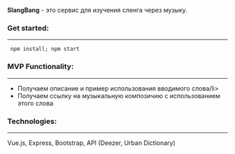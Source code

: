 <b>SlangBang</b> - это сервис для изучения сленга через музыку.

<b><h3>Get started:</h3><hr></hr></b>
<code>
  npm install;
  npm start
</code>

<b><h3>MVP Functionality:</h3><hr></hr></b>
<ul>
  <li>Получаем описание и пример использования вводимого слова/li>
  <li>Получаем ссылку на музыкальную композичию с использованием этого слова</li>
</ul>

<b><h3>Technologies:</h3><hr></hr></b>
Vue.js, Express, Bootstrap, API (Deezer, Urban Dictionary) 
